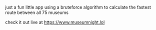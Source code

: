 just a fun little app using a bruteforce algorithm to calculate the fastest route between all 75 museums

check it out live at https://www.museumnight.lol
